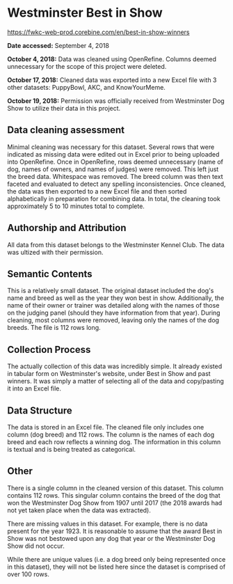 # Westminster Best in Show
https://fwkc-web-prod.corebine.com/en/best-in-show-winners

**Date accessed:** September 4, 2018

**October 4, 2018:** Data was cleaned using OpenRefine. Columns deemed unnecessary for the scope of this project were deleted.

**October 17, 2018:** Cleaned data was exported into a new Excel file with 3 other datasets: PuppyBowl, AKC, and KnowYourMeme.

**October 19, 2018:** Permission was officially received from Westminster Dog Show to utilize their data in this project.

## Data cleaning assessment
Minimal cleaning was necessary for this dataset. Several rows that were indicated as missing data were edited out in Excel prior to being uploaded into OpenRefine. Once in OpenRefine, rows deemed unnecessary (name of dog, names of owners, and names of judges) were removed. This left just the breed data. Whitespace was removed. The breed column was then text faceted and evaluated to detect any spelling inconsistencies. Once cleaned, the data was then exported to a new Excel file and then sorted alphabetically in preparation for combining data. In total, the cleaning took approximately 5 to 10 minutes total to complete.

## Authorship and Attribution
All data from this dataset belongs to the Westminster Kennel Club. The data was ultized with their permission.

## Semantic Contents
This is a relatively small dataset. The original dataset included the dog's name and breed as well as the year they won best in show. Additionally, the name of their owner or trainer was detailed along with the names of those on the judging panel (should they have information from that year). During cleaning, most columns were removed, leaving only the names of the dog breeds. The file is 112 rows long.

## Collection Process
The actually collection of this data was incredibly simple. It already existed in tabular form on Westminster's website, under Best in Show and past winners. It was simply a matter of selecting all of the data and copy/pasting it into an Excel file.

## Data Structure
The data is stored in an Excel file. The cleaned file only includes one column (dog breed) and 112 rows. The column is the names of each dog breed and each row reflects a winning dog. The information in this column is textual and is being treated as categorical.

## Other
There is a single column in the cleaned version of this dataset. This column contains 112 rows. This singular column contains the breed of the dog that won the Westminster Dog Show from 1907 until 2017 (the 2018 awards had not yet taken place when the data was extracted). 

There are missing values in this dataset. For example, there is no data present for the year 1923. It is reasonable to assume that the award Best in Show was not bestowed upon any dog that year or the Westminster Dog Show did not occur.

While there are unique values (i.e. a dog breed only being represented once in this dataset), they will not be listed here since the dataset is comprised of over 100 rows.
